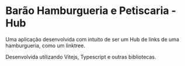 # Barão Hamburgueria e Petiscaria - Hub
Uma aplicação desenvolvida com intuito de ser um Hub de links de uma hamburgueria, como um linktree.

Desenvolvida utilizando Vitejs, Typescript e outras bibliotecas.